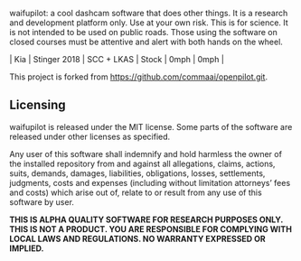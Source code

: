 waifupilot: a cool dashcam software that does other things.  It is a research and development platform only.  Use at your own risk.  This is for science.  It is not intended to be used on public roads.  Those using the software on closed courses must be attentive and alert with both hands on the wheel.  

| Kia       | Stinger 2018                  | SCC + LKAS        | Stock            | 0mph               | 0mph         |

This project is forked from https://github.com/commaai/openpilot.git.

Licensing
------

waifupilot is released under the MIT license. Some parts of the software are released under other licenses as specified.

Any user of this software shall indemnify and hold harmless the owner of the installed repository from and against all allegations, claims, actions, suits, demands, damages, liabilities, obligations, losses, settlements, judgments, costs and expenses (including without limitation attorneys’ fees and costs) which arise out of, relate to or result from any use of this software by user.

**THIS IS ALPHA QUALITY SOFTWARE FOR RESEARCH PURPOSES ONLY. THIS IS NOT A PRODUCT.
YOU ARE RESPONSIBLE FOR COMPLYING WITH LOCAL LAWS AND REGULATIONS.
NO WARRANTY EXPRESSED OR IMPLIED.**
